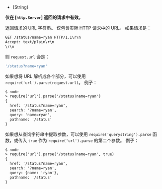<!-- YAML
added: v0.1.90
-->

* {String}

**仅在 [`http.Server`] 返回的请求中有效。**

返回请求的 URL 字符串。
仅包含实际 HTTP 请求中的 URL。
如果请求是：


```txt
GET /status?name=ryan HTTP/1.1\r\n
Accept: text/plain\r\n
\r\n
```

则 `request.url` 会是：

```js
'/status?name=ryan'
```

如果想将 URL 解析成各个部分，可以使用 `require('url').parse(request.url)`。
例子：

```txt
$ node
> require('url').parse('/status?name=ryan')
{
  href: '/status?name=ryan',
  search: '?name=ryan',
  query: 'name=ryan',
  pathname: '/status'
}
```

如果想从查询字符串中提取参数，可以使用 `require('querystring').parse` 函数，或传入 `true` 作为 `require('url').parse` 的第二个参数。
例子：

```txt
$ node
> require('url').parse('/status?name=ryan', true)
{
  href: '/status?name=ryan',
  search: '?name=ryan',
  query: {name: 'ryan'},
  pathname: '/status'
}
```


